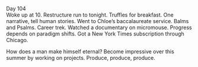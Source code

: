 Day 104  
Woke up at 10\. Restructure run to tonight. Truffles for breakfast. One narrative, tell human stories. Went to Chloe’s baccalaureate service. Balms and Psalms. Career trek. Watched a documentary on micromouse. Progress depends on paradigm shifts. Got a New York Times subscription through Chicago. 

How does a man make himself eternal? Become impressive over this summer by working on projects. Produce, produce, produce.
